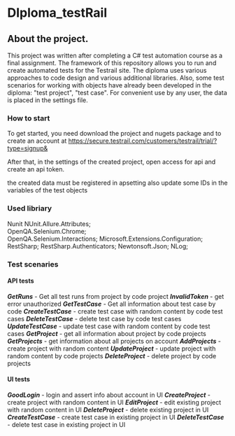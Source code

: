 # DIploma_testRail

## About the project.

This project was written after completing a C# test automation course as a final assignment. The framework of this repository allows you to run and create automated tests for the Testrail site.
The diploma uses various approaches to code design and various additional libraries. Also, some test scenarios for working with objects have already been developed in the diploma: "test project", "test case".
For convenient use by any user, the data is placed in the settings file.

### How to start 

To get started, you need download the project and nugets package and to create an account
at https://secure.testrail.com/customers/testrail/trial/?type=signup&

After that, in the settings of the created project, open access for api and create an api token.

the created data must be registered in apsetting also update some IDs in the variables of the test objects

### Used libriary 

Nunit 
NUnit.Allure.Attributes;  
OpenQA.Selenium.Chrome;  
OpenQA.Selenium.Interactions; 
Microsoft.Extensions.Configuration; 
RestSharp; 
RestSharp.Authenticators; 
Newtonsoft.Json; 
NLog;

### Test scenaries
#### API tests

***GetRuns***  - Get all test runs from project by code project
***InvalidToken***  - get error unauthorized
***GetTestCase***  - Get all information about test case by code
***CreateTestCase*** - create test case with random content  by code test cases
***DeleteTestCase*** - delete test case  by code test cases
***UpdateTestCase*** - update test case with random content by code test cases
***GetProject***  - get all information about project by code projects
***GetProjects***  - get information about all projects on account
***AddProjects***  -   create project with random content 
***UpdateProject*** - update project with random content by code projects
***DeleteProject***  - delete project by code projects

#### UI tests

***GoodLogin***   - login and assert info about account in UI
***CreateProject***  - create project with random content in UI
***EditProject*** - edit existing project with random content in UI
***DeleteProject*** -  delete existing project in UI
***CreateTestCase***  -  create test case in existing project in UI
***DeleteTestCase*** - delete test case in existing project in UI

